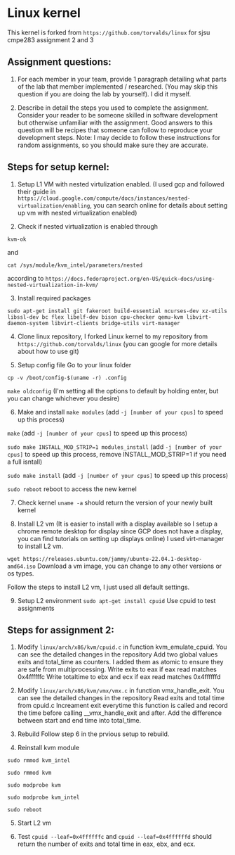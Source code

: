 Linux kernel
============
This kernel is forked from ``https://github.com/torvalds/linux`` for sjsu cmpe283 assignment 2 and 3

## Assignment questions:
1. For each member in your team, provide 1 paragraph detailing what parts of the lab that member 
implemented / researched. (You may skip this question if you are doing the lab by yourself).
I did it myself.

2. Describe in detail the steps you used to complete the assignment. Consider your reader to be someone 
skilled in software development but otherwise unfamiliar with the assignment. Good answers to this 
question will be recipes that someone can follow to reproduce your development steps.
Note: I may decide to follow these instructions for random assignments, so you should make sure 
they are accurate.

## Steps for setup kernel:
1. Setup L1 VM with nested virtulization enabled. (I used gcp and followed their guide in ``https://cloud.google.com/compute/docs/instances/nested-virtualization/enabling``, you can search online for details about setting up vm with nested virtualization enabled)

2. Check if nested virtualization is enabled through 

``kvm-ok`` 

and 

``cat /sys/module/kvm_intel/parameters/nested`` 

according to ``https://docs.fedoraproject.org/en-US/quick-docs/using-nested-virtualization-in-kvm/``

3. Install required packages

``sudo apt-get install git fakeroot build-essential ncurses-dev xz-utils libssl-dev bc flex libelf-dev bison cpu-checker qemu-kvm libvirt-daemon-system libvirt-clients bridge-utils virt-manager``

4. Clone linux repository, I forked Linux kernel to my repository from ``https://github.com/torvalds/linux`` (you can google for more details about how to use git)

5. Setup config file
Go to your linux folder

``cp -v /boot/config-$(uname -r) .config``

``make oldconfig`` (I'm setting all the options to default by holding enter, but you can change whichever you desire)

6. Make and install
``make modules`` (add ``-j [number of your cpus]`` to speed up this process)

``make`` (add ``-j [number of your cpus]`` to speed up this process)

``sudo make INSTALL_MOD_STRIP=1 modules_install`` (add ``-j [number of your cpus]`` to speed up this process, remove INSTALL_MOD_STRIP=1 if you need a full isntall)

``sudo make install`` (add ``-j [number of your cpus]`` to speed up this process)

``sudo reboot`` reboot to access the new kernel

7. Check kernel
``uname -a`` should return the version of your newly built kernel

8. Install L2 vm
(It is easier to install with a display available so I setup a chrome remote desktop for display since GCP does not have a display, you can find tutorials on setting up displays online)
I used virt-manager to install L2 vm. 

``wget https://releases.ubuntu.com/jammy/ubuntu-22.04.1-desktop-amd64.iso`` Download a vm image, you can change to any other versions or os types.

Follow the steps to install L2 vm, I just used all default settings.

9. Setup L2 environment
``sudo apt-get install cpuid`` Use cpuid to test assignments

## Steps for assignment 2:
1. Modify ``linux/arch/x86/kvm/cpuid.c`` in function kvm_emulate_cpuid. You can see the detailed changes in the repository
Add two global values exits and total_time as counters. I added them as atomic to ensure they are safe from multiprocessing.
Write exits to eax if eax read matches 0x4ffffffc
Write totaltime to ebx and ecx if eax read matches 0x4ffffffd

2. Modify ``linux/arch/x86/kvm/vmx/vmx.c`` in function vmx_handle_exit. You can see the detailed changes in the repository
Read exits and total time from cpuid.c
Increament exit everytime this function is called and record the time before calling __vmx_handle_exit and after.
Add the difference between start and end time into total_time.

3. Rebuild
Follow step 6 in the prvious setup to rebuild.

4. Reinstall kvm module

``sudo rmmod kvm_intel``

``sudo rmmod kvm``

``sudo modprobe kvm``

``sudo modprobe kvm_intel``

``sudo reboot``

5. Start L2 vm

6. Test
``cpuid --leaf=0x4ffffffc`` and ``cpuid --leaf=0x4ffffffd`` should return the number of exits and total time in eax, ebx, and ecx.
